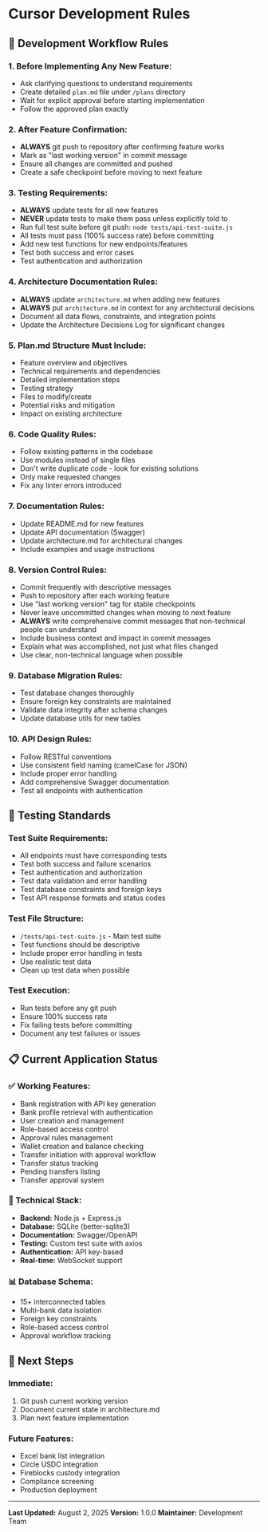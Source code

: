 # Cursor Development Rules

## 🎯 Development Workflow Rules

### **1. Before Implementing Any New Feature:**
- Ask clarifying questions to understand requirements
- Create detailed `plan.md` file under `/plans` directory
- Wait for explicit approval before starting implementation
- Follow the approved plan exactly

### **2. After Feature Confirmation:**
- **ALWAYS** git push to repository after confirming feature works
- Mark as "last working version" in commit message
- Ensure all changes are committed and pushed
- Create a safe checkpoint before moving to next feature

### **3. Testing Requirements:**
- **ALWAYS** update tests for all new features
- **NEVER** update tests to make them pass unless explicitly told to
- Run full test suite before git push: `node tests/api-test-suite.js`
- All tests must pass (100% success rate) before committing
- Add new test functions for new endpoints/features
- Test both success and error cases
- Test authentication and authorization

### **4. Architecture Documentation Rules:**
- **ALWAYS** update `architecture.md` when adding new features
- **ALWAYS** put `architecture.md` in context for any architectural decisions
- Document all data flows, constraints, and integration points
- Update the Architecture Decisions Log for significant changes

### **5. Plan.md Structure Must Include:**
- Feature overview and objectives
- Technical requirements and dependencies
- Detailed implementation steps
- Testing strategy
- Files to modify/create
- Potential risks and mitigation
- Impact on existing architecture

### **6. Code Quality Rules:**
- Follow existing patterns in the codebase
- Use modules instead of single files
- Don't write duplicate code - look for existing solutions
- Only make requested changes
- Fix any linter errors introduced

### **7. Documentation Rules:**
- Update README.md for new features
- Update API documentation (Swagger)
- Update architecture.md for architectural changes
- Include examples and usage instructions

### **8. Version Control Rules:**
- Commit frequently with descriptive messages
- Push to repository after each working feature
- Use "last working version" tag for stable checkpoints
- Never leave uncommitted changes when moving to next feature
- **ALWAYS** write comprehensive commit messages that non-technical people can understand
- Include business context and impact in commit messages
- Explain what was accomplished, not just what files changed
- Use clear, non-technical language when possible

### **9. Database Migration Rules:**
- Test database changes thoroughly
- Ensure foreign key constraints are maintained
- Validate data integrity after schema changes
- Update database utils for new tables

### **10. API Design Rules:**
- Follow RESTful conventions
- Use consistent field naming (camelCase for JSON)
- Include proper error handling
- Add comprehensive Swagger documentation
- Test all endpoints with authentication

## 🧪 Testing Standards

### **Test Suite Requirements:**
- All endpoints must have corresponding tests
- Test both success and failure scenarios
- Test authentication and authorization
- Test data validation and error handling
- Test database constraints and foreign keys
- Test API response formats and status codes

### **Test File Structure:**
- `/tests/api-test-suite.js` - Main test suite
- Test functions should be descriptive
- Include proper error handling in tests
- Use realistic test data
- Clean up test data when possible

### **Test Execution:**
- Run tests before any git push
- Ensure 100% success rate
- Fix failing tests before committing
- Document any test failures or issues

## 📋 Current Application Status

### **✅ Working Features:**
- Bank registration with API key generation
- Bank profile retrieval with authentication
- User creation and management
- Role-based access control
- Approval rules management
- Wallet creation and balance checking
- Transfer initiation with approval workflow
- Transfer status tracking
- Pending transfers listing
- Transfer approval system

### **🔧 Technical Stack:**
- **Backend:** Node.js + Express.js
- **Database:** SQLite (better-sqlite3)
- **Documentation:** Swagger/OpenAPI
- **Testing:** Custom test suite with axios
- **Authentication:** API key-based
- **Real-time:** WebSocket support

### **📊 Database Schema:**
- 15+ interconnected tables
- Multi-bank data isolation
- Foreign key constraints
- Role-based access control
- Approval workflow tracking

## 🚀 Next Steps

### **Immediate:**
1. Git push current working version
2. Document current state in architecture.md
3. Plan next feature implementation

### **Future Features:**
- Excel bank list integration
- Circle USDC integration
- Fireblocks custody integration
- Compliance screening
- Production deployment

---

**Last Updated:** August 2, 2025
**Version:** 1.0.0
**Maintainer:** Development Team 